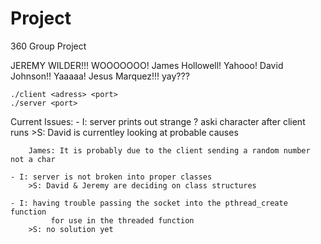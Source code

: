 # Project
360 Group Project


JEREMY WILDER!!! WOOOOOOO!
James Hollowell! Yahooo!
David Johnson!! Yaaaaa!
Jesus Marquez!!! yay???

    ./client <adress> <port>
    ./server <port>

Current Issues:
	- I: server prints out strange ? aski character after client runs
		>S: David is currentley looking at probable causes

        James: It is probably due to the client sending a random number not a char

	- I: server is not broken into proper classes
		>S: David & Jeremy are deciding on class structures

	- I: having trouble passing the socket into the pthread_create function
             for use in the threaded function
		>S: no solution yet
